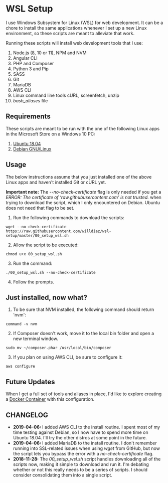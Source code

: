 # WSL Setup

I use Windows Subsystem for Linux (WSL) for web development. It can be a chore to install the same applications whenever I set up a new Linux environment, so these scripts are meant to alleviate that work.

Running these scripts will install web development tools that I use:

1. Node.js (8, 10 or 11), NPM and NVM
1. Angular CLI
1. PHP and Composer
1. Python 3 and Pip
1. SASS
1. Git
1. MariaDB
1. AWS CLI
1. Linux command line tools cURL, screenfetch, unzip
1. *bash_aliases* file

## Requirements

These scripts are meant to be run with the one of the following Linux apps in the Microsoft Store on a Windows 10 PC:

1. [Ubuntu 18.04](https://www.microsoft.com/store/productId/9N9TNGVNDL3Q)
1. [Debian GNU/Linux](https://www.microsoft.com/store/productId/9MSVKQC78PK6)

## Usage

The below instructions assume that you just installed one of the above Linux apps and haven't installed Git or cURL yet.

**Important note:** The *--no-check-certificate* flag is only needed if you get a *ERROR: The certificate of ‘raw.githubusercontent.com’ is not trusted.* when trying to download the script, which I only encountered on Debian. Ubuntu does not need that flag to be set.

1. Run the following commands to download the scripts:
  ```
  wget --no-check-certificate https://raw.githubusercontent.com/willdiaz/wsl-setup/master/00_setup_wsl.sh
  ```
2. Allow the script to be executed:
  ```
  chmod u+x 00_setup_wsl.sh
  ```
3. Run the command:
  ```
  ./00_setup_wsl.sh --no-check-certificate
  ```
4. Follow the prompts.

## Just installed, now what?

1. To be sure that NVM installed, the following command should return 'nvm':
  ```
  command -v nvm
  ```
2. If Composer doesn't work, move it to the local bin folder and open a new terminal window.
  ```
  sudo mv ~/composer.phar /usr/local/bin/composer
  ```
3. If you plan on using AWS CLI, be sure to configure it:
  ```
  aws configure
  ```

## Future Updates

When I get a full set of tools and aliases in place, I'd like to explore creating a [Docker Container](https://www.docker.com/resources/what-container) with this configuration.

## CHANGELOG
+ **2019-04-06:** I added AWS CLI to the install routine. I spent most of my time testing against Debian, so I now have to spend more time on Ubuntu 18.04. I'll try the other distros at some point in the future.
+ **2019-04-06:** I added MariaDB to the install routine. I don't remember running into SSL-related issues when using *wget* from GitHub, but now the script lets you bypass the error with a *no-check-certificate* flag.
+ **2018-11-28:** The *00_setup_wsl.sh* script handles downloading all of the scripts now, making it simple to download and run it. I'm debating whether or not this really needs to be a series of scripts. I should consider consolidating them into a single script.
